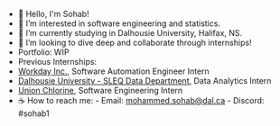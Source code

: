 - 👋 Hello, I'm Sohab!
- 🎋 I’m interested in software engineering and statistics.
- 🧠 I’m currently studying in Dalhousie University, Halifax, NS.
- 🤝 I’m looking to dive deep and collaborate through internships!
- Portfolio: WIP
- Previous Internships:
- [Workday Inc.](https://www.workday.com/), Software Automation Engineer Intern
- [Dalhousie University - SLEQ Data Department](https://www.dal.ca/dept/clt/sleq.html), Data Analytics Intern
- [Union Chlorine](https://www.unionchlorine.com/), Software Engineering Intern
- ☕️ How to reach me:
      - Email: mohammed.sohab@dal.ca
      - Discord: #sohab1
